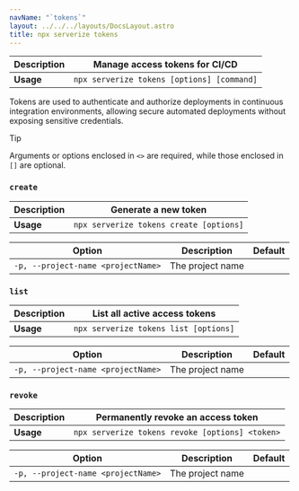 ```yaml
---
navName: "`tokens`"
layout: ../../../layouts/DocsLayout.astro
title: npx serverize tokens
---
```



| **Description** | Manage access tokens for CI/CD |
|------------------|----------------------------------|
| **Usage**        | `npx serverize tokens [options] [command]` |

    
Tokens are used to authenticate and authorize deployments in continuous integration environments, allowing secure automated deployments without exposing sensitive credentials.
> [!TIP]
> Arguments or options enclosed in `<>` are required, while those enclosed in `[]` are optional.
 
### `create`


| **Description** | Generate a new token |
|------------------|----------------------------------|
| **Usage**        | `npx serverize tokens create [options]` |

    
| **Option** | **Description** | **Default** |
|------------|-----------------|-------------|
| `-p, --project-name <projectName>` | The project name |  |
### `list`


| **Description** | List all active access tokens |
|------------------|----------------------------------|
| **Usage**        | `npx serverize tokens list [options]` |

    
| **Option** | **Description** | **Default** |
|------------|-----------------|-------------|
| `-p, --project-name <projectName>` | The project name |  |
### `revoke`


| **Description** | Permanently revoke an access token |
|------------------|----------------------------------|
| **Usage**        | `npx serverize tokens revoke [options] <token>` |

    
| **Option** | **Description** | **Default** |
|------------|-----------------|-------------|
| `-p, --project-name <projectName>` | The project name |  |
